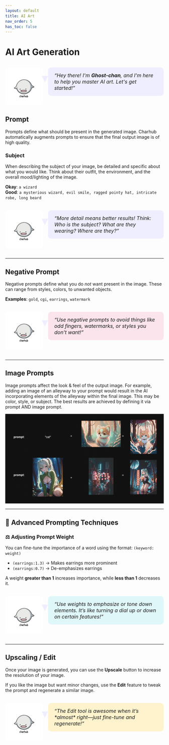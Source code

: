 ```yaml
---
layout: default
title: AI Art
nav_order: 5
has_toc: false
---
```


<style>
  .tutor-bubble {
    display: flex;
    align-items: flex-start;
    gap: 1rem;
    margin: 2rem 0;
    opacity: 0;
    transform: translateX(-30px);
    animation: slideFadeIn 0.6s ease-out forwards;
  }

  /* Delay each bubble */
  .tutor-bubble:nth-of-type(2) { animation-delay: 0.2s; }
  .tutor-bubble:nth-of-type(3) { animation-delay: 0.4s; }
  .tutor-bubble:nth-of-type(4) { animation-delay: 0.6s; }
  .tutor-bubble:nth-of-type(5) { animation-delay: 0.8s; }

  .tutor-bubble img {
    width: 120px;
    border-radius: 10px;
    flex-shrink: 0;
  }

  .bubble-box {
    position: relative;
    background-color: #eef;
    border-radius: 10px;
    padding: 15px 20px;
    font-size: 16px;
    font-style: italic;
    max-width: 700px;
  }

  .bubble-box::before {
    content: "";
    position: absolute;
    left: -20px;
    top: 30%;
    width: 0;
    height: 0;
    border-left: 10px solid transparent;
    border-right: 10px solid transparent;
    border-top: 20px solid #eef;
  }

  @keyframes slideFadeIn {
    to {
      opacity: 1;
      transform: translateX(0);
    }
  }
</style>

# AI Art Generation

<div class="tutor-bubble">
  <img src="/assets/ghostchan.png" alt="Ghost-chan">
  <div class="bubble-box">
    “Hey there! I'm <strong>Ghost-chan</strong>, and I'm here to help you master AI art. Let's get started!”
  </div>
</div>

## Prompt

Prompts define what should be present in the generated image. Charhub automatically augments prompts to ensure that the final output image is of high quality.

### Subject

When describing the subject of your image, be detailed and specific about what you would like. Think about their outfit, the environment, and the overall mood/lighting of the image.

**Okay**: `a wizard`  
**Good**: `a mysterious wizard, evil smile, ragged pointy hat, intricate robe, long beard`

<div class="tutor-bubble">
  <img src="/assets/ghostchan.png" alt="Ghost-chan">
  <div class="bubble-box">
    “More detail means better results! Think: Who is the subject? What are they wearing? Where are they?”
  </div>
</div>

---

## Negative Prompt

Negative prompts define what you do *not* want present in the image. These can range from styles, colors, to unwanted objects.

**Examples**: `gold`, `cgi`, `earrings`, `watermark`

<div class="tutor-bubble">
  <img src="/assets/ghostchan.png" alt="Ghost-chan">
  <div class="bubble-box" style="background-color: #fce4ec;">
    “Use negative prompts to avoid things like odd fingers, watermarks, or styles you don't want!”
  </div>
</div>

---

## Image Prompts

Image prompts affect the look & feel of the output image. For example, adding an image of an alleyway to your prompt would result in the AI incorporating elements of the alleyway within the final image. This may be color, style, or subject. The best results are achieved by defining it via prompt AND image prompt.

![image_prompts](/assets/tutorial.png)

---

## 🎨 Advanced Prompting Techniques

### ⚖️ Adjusting Prompt Weight

You can fine-tune the importance of a word using the format: `(keyword: weight)`

- `(earrings:1.3)` → Makes earrings more prominent  
- `(earrings:0.7)` → De-emphasizes earrings  

A weight **greater than 1** increases importance, while **less than 1** decreases it.

<div class="tutor-bubble">
  <img src="/assets/ghostchan.png" alt="Ghost-chan">
  <div class="bubble-box" style="background-color: #e0f7fa;">
    “Use weights to emphasize or tone down elements. It’s like turning a dial up or down on certain features!”
  </div>
</div>

---

## Upscaling / Edit

Once your image is generated, you can use the **Upscale** button to increase the resolution of your image.

If you like the image but want minor changes, use the **Edit** feature to tweak the prompt and regenerate a similar image.

<div class="tutor-bubble">
  <img src="/assets/ghostchan.png" alt="Ghost-chan">
  <div class="bubble-box" style="background-color: #fff3cd;">
    “The Edit tool is awesome when it’s *almost* right—just fine-tune and regenerate!”
  </div>
</div>
